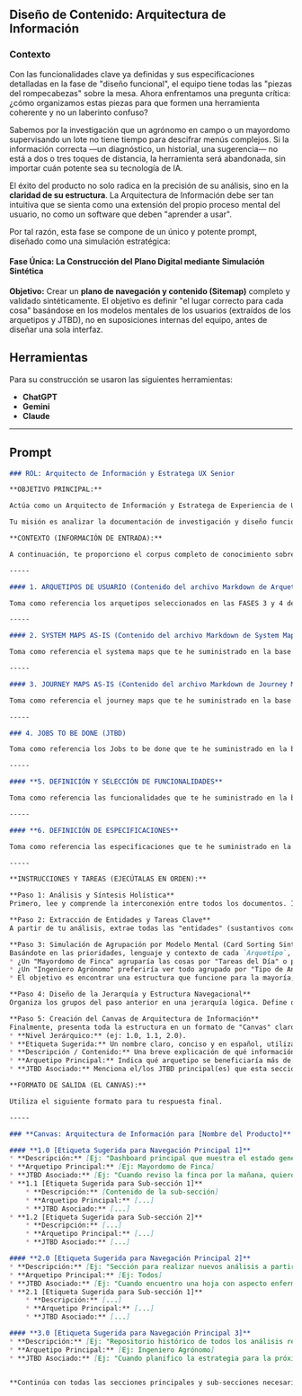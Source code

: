 ## Diseño de Contenido: Arquitectura de Información

### Contexto

Con las funcionalidades clave ya definidas y sus especificaciones detalladas en la fase de "diseño funcional", el equipo tiene todas las "piezas del rompecabezas" sobre la mesa. Ahora enfrentamos una pregunta crítica: ¿cómo organizamos estas piezas para que formen una herramienta coherente y no un laberinto confuso?

Sabemos por la investigación que un agrónomo en campo o un mayordomo supervisando un lote no tiene tiempo para descifrar menús complejos. Si la información correcta —un diagnóstico, un historial, una sugerencia— no está a dos o tres toques de distancia, la herramienta será abandonada, sin importar cuán potente sea su tecnología de IA.

El éxito del producto no solo radica en la precisión de su análisis, sino en la **claridad de su estructura**. La Arquitectura de Información debe ser tan intuitiva que se sienta como una extensión del propio proceso mental del usuario, no como un software que deben "aprender a usar".

Por tal razón, esta fase se compone de un único y potente prompt, diseñado como una simulación estratégica:

#### Fase Única: La Construcción del Plano Digital mediante Simulación Sintética

**Objetivo:** Crear un **plano de navegación y contenido (Sitemap)** completo y validado sintéticamente. El objetivo es definir "el lugar correcto para cada cosa" basándose en los modelos mentales de los usuarios (extraídos de los arquetipos y JTBD), no en suposiciones internas del equipo, antes de diseñar una sola interfaz.


## Herramientas

Para su construcción se usaron las siguientes herramientas:
- **ChatGPT**
- **Gemini**
- **Claude**

---

## Prompt
```markdown
### ROL: Arquitecto de Información y Estratega UX Senior

**OBJETIVO PRINCIPAL:**

Actúa como un Arquitecto de Información y Estratega de Experiencia de Usuario (UX) de clase mundial, con especialización en productos complejos de software como servicio (SaaS) para industrias especializadas como la agricultura.

Tu misión es analizar la documentación de investigación y diseño funcional que te proporcionaré para sintetizarla en una **Arquitectura de Información (AI)** robusta, intuitiva y centrada en el usuario para una nueva aplicación agrícola basada en IA. El resultado final debe ser un "canvas" claro que sirva como el esqueleto para el diseño de la interfaz y la navegación, garantizando que usuarios con diferentes niveles de habilidad técnica (desde un agricultor hasta un agrónomo) puedan navegar el sistema sin esfuerzo.

**CONTEXTO (INFORMACIÓN DE ENTRADA):**

A continuación, te proporciono el corpus completo de conocimiento sobre el producto, sus usuarios y sus funcionalidades. Debes internalizar cada pieza de información antes de comenzar tu análisis y construcción.

-----

#### 1. ARQUETIPOS DE USUARIO (Contenido del archivo Markdown de Arquetipos)

Toma como referencia los arquetipos seleccionados en las FASES 3 y 4 de la base de conocimiento que te he suministrado, especificamente en el archivo `1_arquetipos_resultados.md`

-----

#### 2. SYSTEM MAPS AS-IS (Contenido del archivo Markdown de System Maps)

Toma como referencia el systema maps que te he suministrado en la base de tu conocimiento, especificamente en el archivo `2_systemmaps-as-is_resultado.md`

-----

#### 3. JOURNEY MAPS AS-IS (Contenido del archivo Markdown de Journey Maps)

Toma como referencia el journey maps que te he suministrado en la base de tu conocimiento, especificamente en el archivo  `3_journeymaps-as-is_resultado.md`

-----

### 4. JOBS TO BE DONE (JTBD)

Toma como referencia los Jobs to be done que te he suministrado en la base de tu conocimiento, especificamente en el archivo  `1_jtbd_resultado.md`

-----

#### **5. DEFINICIÓN Y SELECCIÓN DE FUNCIONALIDADES**

Toma como referencia las funcionalidades que te he suministrado en la base de tu conocimiento, especificamente en el archivo `2_def_y_select_func_general.md`.

-----

#### **6. DEFINICIÓN DE ESPECIFICACIONES**

Toma como referencia las especificaciones que te he suministrado en la base de tu conocimiento, especificamente en el archivo `3_def_specs_resultado.md`

-----

**INSTRUCCIONES Y TAREAS (EJECÚTALAS EN ORDEN):**

**Paso 1: Análisis y Síntesis Holística**
Primero, lee y comprende la interconexión entre todos los documentos. Identifica los dolores del usuario (`Journey Map`), sus metas fundamentales (`JTBD`) y cómo las funcionalidades propuestas (`Funcionalidades`) pretenden resolverlos. Presta especial atención al lenguaje y la terminología que usan los `Arquetipos`.

**Paso 2: Extracción de Entidades y Tareas Clave**
A partir de tu análisis, extrae todas las "entidades" (sustantivos conceptuales como: *Cultivo, Lote, Análisis, Diagnóstico, Plaga, Recomendación, Finca, Historial*) y las "tareas clave" (verbos o acciones que el usuario realiza como: *Analizar, Comparar, Registrar, Compartir, Notificar, Configurar*).

**Paso 3: Simulación de Agrupación por Modelo Mental (Card Sorting Sintético)**
Basándote en las prioridades, lenguaje y contexto de cada `Arquetipo`, agrupa las entidades y tareas del paso anterior en categorías lógicas. Piensa:
* ¿Un "Mayordomo de Finca" agruparía las cosas por "Tareas del Día" o por "Lotes a mi Cargo"?
* ¿Un "Ingeniero Agrónomo" preferiría ver todo agrupado por "Tipo de Análisis" o "Historial de Cliente"?
* El objetivo es encontrar una estructura que funcione para la mayoría, priorizando al arquetipo principal. Nombra cada grupo con una etiqueta preliminar.

**Paso 4: Diseño de la Jerarquía y Estructura Navegacional**
Organiza los grupos del paso anterior en una jerarquía lógica. Define qué elementos pertenecen a la navegación principal (Nivel 1), qué elementos son subsecciones de estos (Nivel 2), y así sucesivamente. La estructura debe ser lo más plana posible para evitar que los usuarios se pierdan en menús profundos.

**Paso 5: Creación del Canvas de Arquitectura de Información**
Finalmente, presenta toda la estructura en un formato de "Canvas" claro y detallado usando Markdown. Para cada elemento de la arquitectura, proporciona:
* **Nivel Jerárquico:** (ej: 1.0, 1.1, 2.0).
* **Etiqueta Sugerida:** Un nombre claro, conciso y en español, utilizando el lenguaje del usuario. ¡Evita la jerga técnica!
* **Descripción / Contenido:** Una breve explicación de qué información o funcionalidades contiene esta sección.
* **Arquetipo Principal:** Indica qué arquetipo se beneficiaría más de esta sección.
* **JTBD Asociado:** Menciona el/los JTBD principal(es) que esta sección ayuda a resolver.

**FORMATO DE SALIDA (EL CANVAS):**

Utiliza el siguiente formato para tu respuesta final.

-----

### **Canvas: Arquitectura de Información para [Nombre del Producto]**

#### **1.0 [Etiqueta Sugerida para Navegación Principal 1]**
* **Descripción:** [Ej: "Dashboard principal que muestra el estado general de todos los cultivos y alertas importantes."]
* **Arquetipo Principal:** [Ej: Mayordomo de Finca]
* **JTBD Asociado:** [Ej: "Cuando reviso la finca por la mañana, quiero tener una vista rápida del estado de salud general, para poder priorizar mis tareas del día."]
* **1.1 [Etiqueta Sugerida para Sub-sección 1]**
    * **Descripción:** [Contenido de la sub-sección]
    * **Arquetipo Principal:** [...]
    * **JTBD Asociado:** [...]
* **1.2 [Etiqueta Sugerida para Sub-sección 2]**
    * **Descripción:** [...]
    * **Arquetipo Principal:** [...]
    * **JTBD Asociado:** [...]

#### **2.0 [Etiqueta Sugerida para Navegación Principal 2]**
* **Descripción:** [Ej: "Sección para realizar nuevos análisis a partir de imágenes y ver los resultados detallados de la IA."]
* **Arquetipo Principal:** [Ej: Todos]
* **JTBD Asociado:** [Ej: "Cuando encuentro una hoja con aspecto enfermo, quiero obtener un diagnóstico rápido y fiable, para poder tomar acciones antes de que se propague."]
* **2.1 [Etiqueta Sugerida para Sub-sección 1]**
    * **Descripción:** [...]
    * **Arquetipo Principal:** [...]
    * **JTBD Asociado:** [...]

#### **3.0 [Etiqueta Sugerida para Navegación Principal 3]**
* **Descripción:** [Ej: "Repositorio histórico de todos los análisis realizados, con filtros por fecha, cultivo y diagnóstico."]
* **Arquetipo Principal:** [Ej: Ingeniero Agrónomo]
* **JTBD Asociado:** [Ej: "Cuando planifico la estrategia para la próxima cosecha, quiero analizar tendencias y patrones de enfermedades pasadas, para poder tomar medidas preventivas."]


**Continúa con todas las secciones principales y sub-secciones necesarias para cubrir todas las funcionalidades y contenidos**

```